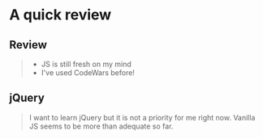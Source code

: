 # A quick review

## Review

> - JS is still fresh on my mind
> - I've used CodeWars before!

## jQuery

> I want to learn jQuery but it is not a priority for me right now. Vanilla JS seems to be more than adequate so far.
